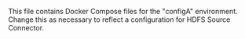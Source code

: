 This file contains Docker Compose files for the "configA" environment.
Change this as necessary to reflect a configuration for HDFS Source Connector.